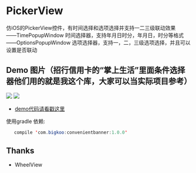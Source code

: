PickerView
==========

仿iOS的PickerView控件，有时间选择和选项选择并支持一二三级联动效果   
——TimePopupWindow  时间选择器，支持年月日时分，年月日，时分等格式   
——OptionsPopupWindow  选项选择器，支持一，二，三级选项选择，并且可以设置是否联动    

## Demo 图片（招行信用卡的“掌上生活”里面条件选择器他们用的就是我这个库，大家可以当实际项目参考）
![](https://github.com/saiwu-bigkoo/PickerView/blob/master/preview/pickerdemo.gif)
![](https://github.com/saiwu-bigkoo/Android-PickerView/blob/master/preview/pickerdemo_zhangshangshenghuo.gif)
- [demo代码请看戳这里](https://github.com/saiwu-bigkoo/Android-PickerView/blob/master/app/src/main/java/com/bigkoo/pickerviewdemo/MainActivity.java)

使用gradle 依赖:
```java
   compile 'com.bigkoo:convenientbanner:1.0.0'
```
## Thanks

- WheelView
